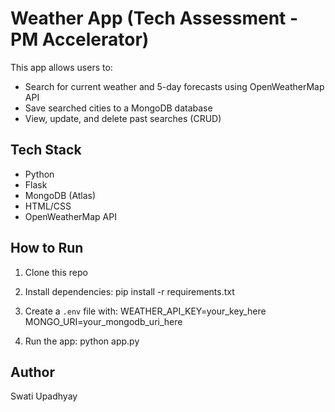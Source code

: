 # Weather App (Tech Assessment - PM Accelerator)

This app allows users to:
- Search for current weather and 5-day forecasts using OpenWeatherMap API
- Save searched cities to a MongoDB database
- View, update, and delete past searches (CRUD)

## Tech Stack
- Python
- Flask
- MongoDB (Atlas)
- HTML/CSS
- OpenWeatherMap API

## How to Run

1. Clone this repo
2. Install dependencies:
   pip install -r requirements.txt

3. Create a `.env` file with:
   WEATHER_API_KEY=your_key_here
   MONGO_URI=your_mongodb_uri_here

4. Run the app:
   python app.py

## Author
Swati Upadhyay
